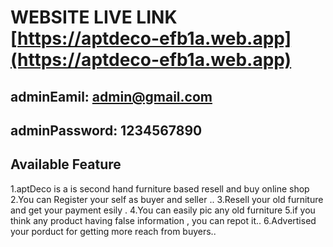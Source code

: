 # WEBSITE LIVE LINK [https://aptdeco-efb1a.web.app](https://aptdeco-efb1a.web.app)

## adminEamil: admin@gmail.com
## adminPassword: 1234567890

## Available Feature
1.aptDeco is a is second hand furniture based resell and buy online shop 
2.You can Register your self as buyer and seller ..
3.Resell your old furniture and get your payment esily .
4.You can easily pic any old furniture 
5.if you think any product having false information , you can repot it..
6.Advertised your porduct for getting more reach from buyers..

